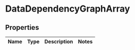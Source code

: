 
# DataDependencyGraphArray

## Properties
Name | Type | Description | Notes
------------ | ------------- | ------------- | -------------




